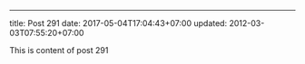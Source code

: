 ---
title: Post 291
date: 2017-05-04T17:04:43+07:00
updated: 2012-03-03T07:55:20+07:00

This is content of post 291